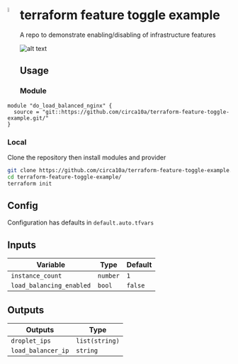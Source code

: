 # terraform feature toggle example <img src="https://i.imgur.com/fAS7XqO.png" height="5%" width="5%" align="left"/>

A repo to demonstrate enabling/disabling of infrastructure features

![alt text](https://media.giphy.com/media/xT5LMWOExnRmXt2vFS/giphy.gif)

## Usage

### Module

```hcl
module "do_load_balanced_nginx" {
  source = "git::https://github.com/circa10a/terraform-feature-toggle-example.git/"
}
```

### Local

Clone the repository then install modules and provider

```bash
git clone https://github.com/circa10a/terraform-feature-toggle-example.git/
cd terraform-feature-toggle-example/
terraform init
```

## Config

Configuration has defaults in `default.auto.tfvars`

## Inputs

| Variable                  | Type     | Default              |
|---------------------------|----------|----------------------|
| `instance_count`          | `number` | `1`                  |
| `load_balancing_enabled`  | `bool`   | `false`              |

## Outputs

| Outputs                   | Type           |
|---------------------------|----------------|
| `droplet_ips`             | `list(string)` |
| `load_balancer_ip`        | `string`       |
